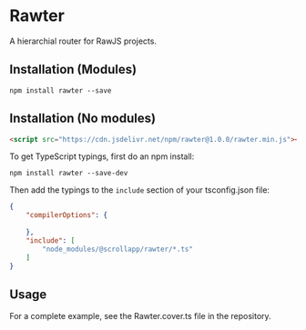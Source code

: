 
# Rawter

A hierarchial router for RawJS projects.

## Installation (Modules)

```
npm install rawter --save
```

## Installation (No modules)

```html
<script src="https://cdn.jsdelivr.net/npm/rawter@1.0.0/rawter.min.js"></script>
```

To get TypeScript typings, first do an npm install:

```
npm install rawter --save-dev
```

Then add the typings to the `include` section of your tsconfig.json file:
```json
{
	"compilerOptions": {
		
	},
	"include": [
		"node_modules/@scrollapp/rawter/*.ts"
	]
}
```

## Usage

For a complete example, see the Rawter.cover.ts file in the repository.
